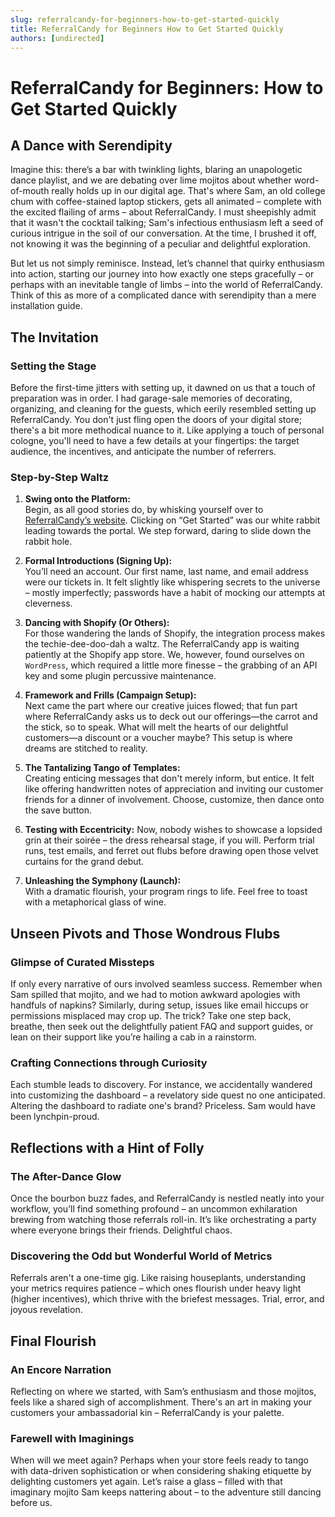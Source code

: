 ```yaml
---
slug: referralcandy-for-beginners-how-to-get-started-quickly
title: ReferralCandy for Beginners How to Get Started Quickly
authors: [undirected]
---
```



# ReferralCandy for Beginners: How to Get Started Quickly

## A Dance with Serendipity

Imagine this: there’s a bar with twinkling lights, blaring an unapologetic dance playlist, and we are debating over lime mojitos about whether word-of-mouth really holds up in our digital age. That's where Sam, an old college chum with coffee-stained laptop stickers, gets all animated – complete with the excited flailing of arms – about ReferralCandy. I must sheepishly admit that it wasn't the cocktail talking; Sam's infectious enthusiasm left a seed of curious intrigue in the soil of our conversation. At the time, I brushed it off, not knowing it was the beginning of a peculiar and delightful exploration. 

But let us not simply reminisce. Instead, let’s channel that quirky enthusiasm into action, starting our journey into how exactly one steps gracefully – or perhaps with an inevitable tangle of limbs – into the world of ReferralCandy. Think of this as more of a complicated dance with serendipity than a mere installation guide.

## The Invitation

### Setting the Stage

Before the first-time jitters with setting up, it dawned on us that a touch of preparation was in order. I had garage-sale memories of decorating, organizing, and cleaning for the guests, which eerily resembled setting up ReferralCandy. You don't just fling open the doors of your digital store; there's a bit more methodical nuance to it. Like applying a touch of personal cologne, you'll need to have a few details at your fingertips: the target audience, the incentives, and anticipate the number of referrers.

### Step-by-Step Waltz

1. **Swing onto the Platform:**  
   Begin, as all good stories do, by whisking yourself over to [ReferralCandy’s website](https://www.referralcandy.com/). Clicking on “Get Started” was our white rabbit leading towards the portal. We step forward, daring to slide down the rabbit hole.

2. **Formal Introductions (Signing Up):**  
   You’ll need an account. Our first name, last name, and email address were our tickets in. It felt slightly like whispering secrets to the universe – mostly imperfectly; passwords have a habit of mocking our attempts at cleverness.

3. **Dancing with Shopify (Or Others):**  
   For those wandering the lands of Shopify, the integration process makes the techie-dee-doo-dah a waltz. The ReferralCandy app is waiting patiently at the Shopify app store. We, however, found ourselves on `WordPress`, which required a little more finesse – the grabbing of an API key and some plugin percussive maintenance.

4. **Framework and Frills (Campaign Setup):**  
   Next came the part where our creative juices flowed; that fun part where ReferralCandy asks us to deck out our offerings—the carrot and the stick, so to speak. What will melt the hearts of our delightful customers—a discount or a voucher maybe? This setup is where dreams are stitched to reality.

5. **The Tantalizing Tango of Templates:**  
   Creating enticing messages that don't merely inform, but entice. It felt like offering handwritten notes of appreciation and inviting our customer friends for a dinner of involvement. Choose, customize, then dance onto the save button.

6. **Testing with Eccentricity:**
   Now, nobody wishes to showcase a lopsided grin at their soirée – the dress rehearsal stage, if you will. Perform trial runs, test emails, and ferret out flubs before drawing open those velvet curtains for the grand debut.

7. **Unleashing the Symphony (Launch):**  
   With a dramatic flourish, your program rings to life. Feel free to toast with a metaphorical glass of wine.

## Unseen Pivots and Those Wondrous Flubs

### Glimpse of Curated Missteps 

If only every narrative of ours involved seamless success. Remember when Sam spilled that mojito, and we had to motion awkward apologies with handfuls of napkins? Similarly, during setup, issues like email hiccups or permissions misplaced may crop up. The trick? Take one step back, breathe, then seek out the delightfully patient FAQ and support guides, or lean on their support like you’re hailing a cab in a rainstorm.

### Crafting Connections through Curiosity

Each stumble leads to discovery. For instance, we accidentally wandered into customizing the dashboard – a revelatory side quest no one anticipated. Altering the dashboard to radiate one's brand? Priceless. Sam would have been lynchpin-proud.

## Reflections with a Hint of Folly

### The After-Dance Glow

Once the bourbon buzz fades, and ReferralCandy is nestled neatly into your workflow, you’ll find something profound – an uncommon exhilaration brewing from watching those referrals roll-in. It’s like orchestrating a party where everyone brings their friends. Delightful chaos.

### Discovering the Odd but Wonderful World of Metrics

Referrals aren't a one-time gig. Like raising houseplants, understanding your metrics requires patience – which ones flourish under heavy light (higher incentives), which thrive with the briefest messages. Trial, error, and joyous revelation.

## Final Flourish

### An Encore Narration

Reflecting on where we started, with Sam’s enthusiasm and those mojitos, feels like a shared sigh of accomplishment. There's an art in making your customers your ambassadorial kin – ReferralCandy is your palette.

### Farewell with Imaginings 

When will we meet again? Perhaps when your store feels ready to tango with data-driven sophistication or when considering shaking etiquette by delighting customers yet again. Let’s raise a glass – filled with that imaginary mojito Sam keeps nattering about – to the adventure still dancing before us.